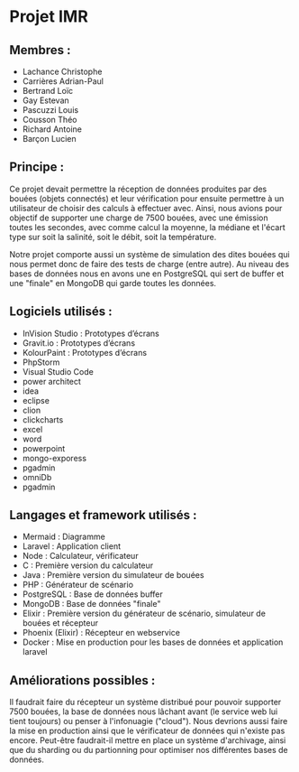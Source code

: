 # Projet IMR

## Membres :

* Lachance Christophe
* Carrières Adrian-Paul
* Bertrand Loïc
* Gay Estevan
* Pascuzzi Louis
* Cousson Théo
* Richard Antoine
* Barçon Lucien

## Principe :

Ce projet devait permettre la réception de données produites par des bouées (objets connectés) et leur vérification pour ensuite permettre à un utilisateur de choisir des calculs à effectuer avec.
Ainsi, nous avions pour objectif de supporter une charge de 7500 bouées, avec une émission toutes les secondes, avec comme calcul la moyenne, la médiane et l'écart type sur soit la salinité, soit le débit, soit la température.

Notre projet comporte aussi un système de simulation des dites bouées qui nous permet donc de faire des tests de charge (entre autre).
Au niveau des bases de données nous en avons une en PostgreSQL qui sert de buffer et une "finale" en MongoDB qui garde toutes les données.

## Logiciels utilisés :

* InVision Studio : Prototypes d’écrans
* Gravit.io : Prototypes d’écrans
* KolourPaint : Prototypes d’écrans
* PhpStorm
* Visual Studio Code
* power architect
* idea
* eclipse
* clion
* clickcharts
* excel
* word
* powerpoint
* mongo-exporess
* pgadmin
* omniDb
* pgadmin

## Langages et framework utilisés :

* Mermaid : Diagramme
* Laravel : Application client
* Node : Calculateur, vérificateur
* C : Première version du calculateur
* Java : Première version du simulateur de bouées
* PHP : Générateur de scénario
* PostgreSQL : Base de données buffer
* MongoDB : Base de données "finale"
* Elixir : Première version du générateur de scénario, simulateur de bouées et récepteur
* Phoenix (Elixir) : Récepteur en webservice
* Docker : Mise en production pour les bases de données et application laravel


## Améliorations possibles :

Il faudrait faire du récepteur un système distribué pour pouvoir supporter 7500 bouées, la base de données nous lâchant avant (le service web lui tient toujours) ou penser à l'infonuagie ("cloud").
Nous devrions aussi faire la mise en production ainsi que le vérificateur de données qui n'existe pas encore.
Peut-être faudrait-il mettre en place un système d'archivage, ainsi que du sharding ou du partionning pour optimiser nos différentes bases de données.
